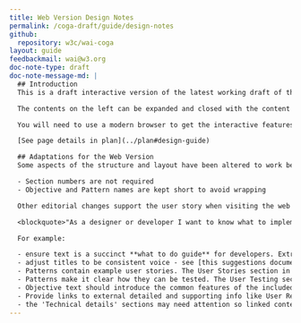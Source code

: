 ```yaml
---
title: Web Version Design Notes
permalink: /coga-draft/guide/design-notes
github:
  repository: w3c/wai-coga
layout: guide
feedbackmail: wai@w3.org
doc-note-type: draft
doc-note-message-md: |
  ## Introduction
  This is a draft interactive version of the latest working draft of the [Design Guide](https://raw.githack.com/w3c/coga/design-doc-transfer/design/index.html) W3C note.

  The contents on the left can be expanded and closed with the content on the right updating to follow the selected item. The top Level **Objectives** contain  design **Patterns** which describe techniques for best practice.

  You will need to use a modern browser to get the interactive features as this temporary code needs [ES6 JavaScript support](https://caniuse.com/#search=es6). Once we are happy with the design, a suitable feature will be added to the WAI website framework - see [this WAI Website issue](https://github.com/w3c/wai-website/issues/138).

  [See page details in plan](../plan#design-guide)

  ## Adaptations for the Web Version
  Some aspects of the structure and layout have been altered to work best as an interactive web resource. For example:

  - Section numbers are not required
  - Objective and Pattern names are kept short to avoid wrapping

  Other editorial changes support the user story when visiting the web resource:

  <blockquote>"As a designer or developer I want to know what to implement with just enough background to set the context and explain why. If I want more info, for example to check edge cases, I can use links to other resources like gap analysis, user requirements etc."</blockquote>

  For example:

  - ensure text is a succinct **what to do guide** for developers. Extract and link all content that supports this
  - adjust titles to be consistent voice - see [this suggestions document](https://docs.google.com/spreadsheets/d/18gkODnzy_8BzZAieJ_IOQX1dmjcf9MZsC7vC9glKQvI/edit?usp=sharing)
  - Patterns contain example user stories. The User Stories section in each Objective can be moved out to a new document and linked to.
  - Patterns make it clear how they can be tested. The User Testing section in each Objective can probably be removed and linked to.
  - Objective text should introduce the common features of the included Patterns in terms of 'what to do' with a little context as to why it is important.
  - Provide links to external detailed and supporting info like User Requirements
  - the 'Technical details' sections may need attention so linked content is in consistent state of maturity and publication status
---
```

